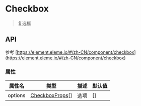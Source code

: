 # Checkbox

> 复选框

<dumi-previewer demoPath="guide/checkbox/base" />

## API

参考 [https://element.eleme.io/#/zh-CN/component/checkbox](https://element.eleme.io/#/zh-CN/component/checkbox)

### 属性

| 属性名  | 类型                                                                                       | 描述 | 默认值 |
| ------- | ------------------------------------------------------------------------------------------ | ---- | ------ |
| options | [CheckboxProps](https://element.eleme.io/#/zh-CN/component/checkbox#checkbox-attributes)[] | 选项 | []     |
